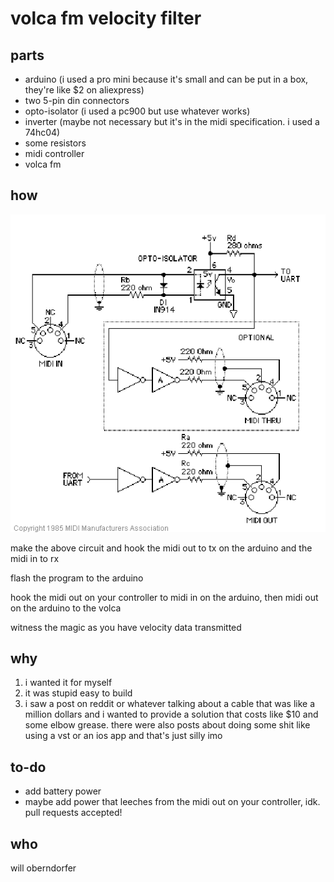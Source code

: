# volca fm velocity filter

## parts

- arduino (i used a pro mini because it's small and can be put in a box, they're like $2 on aliexpress)
- two 5-pin din connectors
- opto-isolator (i used a pc900 but use whatever works)
- inverter (maybe not necessary but it's in the midi specification. i used a 74hc04)
- some resistors
- midi controller
- volca fm

## how

![midi circuit](midihw.gif)

make the above circuit and hook the midi out to tx on the arduino and the midi in to rx

flash the program to the arduino

hook the midi out on your controller to midi in on the arduino, then midi out on the arduino to the volca

witness the magic as you have velocity data transmitted

## why

1. i wanted it for myself
2. it was stupid easy to build
3. i saw a post on reddit or whatever talking about a cable that was like a million dollars and i wanted to provide a solution that costs like $10 and some elbow grease. there were also posts about doing some shit like using a vst or an ios app and that's just silly imo

## to-do
- add battery power
- maybe add power that leeches from the midi out on your controller, idk. pull requests accepted!

## who
will oberndorfer